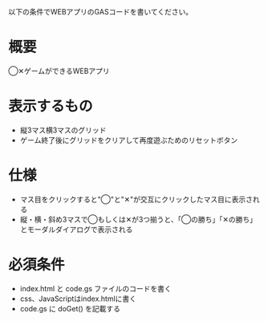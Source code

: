 以下の条件でWEBアプリのGASコードを書いてください。

# 概要

◯✕ゲームができるWEBアプリ

# 表示するもの

- 縦3マス横3マスのグリッド
- ゲーム終了後にグリッドをクリアして再度遊ぶためのリセットボタン

# 仕様

- マス目をクリックすると"◯"と"✕"が交互にクリックしたマス目に表示される
- 縦・横・斜め3マスで◯もしくは✕が3つ揃うと、「◯の勝ち」「✕の勝ち」とモーダルダイアログで表示される


# 必須条件

- index.html と code.gs ファイルのコードを書く
- css、JavaScriptはindex.htmlに書く
- code.gs に doGet() を記載する
